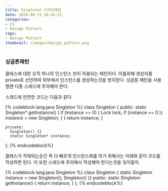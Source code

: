```yaml
---
title: Singleton 디자인패턴
date: 2018-09-11 16:42:21
categories:
- CS
- Design Pattern
tags:
- Design Pattern
thumbnail: /images/design_pattern.png
---
```

### 싱글톤패턴
클래스에 대한 오직 하나의 인스턴스 만이 허용되는 패턴이다.
이를위해 생성자를 private로 선언하여 외부에서 인스턴스를 생성하는것을 방지한다.
싱글톤 패턴을 사용할땐 다중 스레드에 주의해야 한다.

스레드에 안전한 코드는 다음과 같다.

{% codeblock lang:java Singleton %}
class Singleton {
  public:
    static Singleton* getInstance() {
        if (instance == 0) {
            Lock lock;
            if (instance == 0 ){
              instance = new Singleton;
            }
        }
      return instance;
    }

    private:
      Singleton() {}
      static Singleton* instance;
};
{% endcodeblock%}

클래스가 적재되는순간 즉 더 빠르게 인스턴스화를 하기 위해서는 아래와 같이 코드를 작성하면 된다. 이 또한 스레드에 주의해서 작성해야 한다는것을 잊지말자.

{% codeblock lang:java Singleton %}
class Singleton {
  static Singleton instance = new Singleton();
  Singleton() {}
  public:
    static Singleton getInstance() {
      return instance;
    }
};
{% endcodeblock%}
